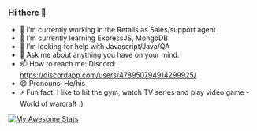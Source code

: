 ### Hi there 👋

- 🔭 I’m currently working in the Retails as Sales/support agent
- 🌱 I’m currently learning ExpressJS, MongoDB
- 🤔 I’m looking for help with Javascript/Java/QA
- 💬 Ask me about anything you have on your mind.
- 📫 How to reach me: Discord: https://discordapp.com/users/478950794914299925/
- 😄 Pronouns: He/his
- ⚡ Fun fact: I like to hit the gym, watch TV series and play video game - World of warcraft :) 

[![My Awesome Stats](https://awesome-github-stats.azurewebsites.net/user-stats/dimitrov93)](https://git.io/awesome-stats-card)
